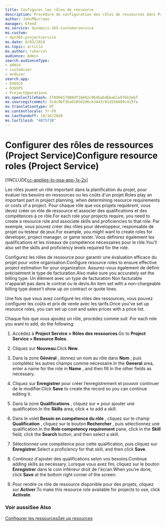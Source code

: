 ```yaml
---
title: Configurer les rôles de ressource
description: Procédure de configuration des rôles de ressources dans Project Service
author: JohnPBurrows
manager: kfend
ms.service: dynamics-365-customerservice
ms.custom:
- dyn365-projectservice
ms.date: 8/03/2018
ms.topic: article
ms.author: ruhercul
audience: Admin
search.audienceType:
- admin
- customizer
- enduser
search.app:
- D365CE
- D365PS
- ProjectOperations
ms.openlocfilehash: 5f899d17980df16602c964bab4bbab1e976b3ebf
ms.sourcegitcommit: 5c4c9bf3ba018562d6cb3443c01d550489c415fa
ms.translationtype: HT
ms.contentlocale: fr-FR
ms.lasthandoff: 10/16/2020
ms.locfileid: "4075738"
---
```

# <a name="configure-resource-roles-project-service"></a><span data-ttu-id="6153b-103">Configurer des rôles de ressources (Project Service)</span><span class="sxs-lookup"><span data-stu-id="6153b-103">Configure resource roles (Project Service)</span></span>

[!INCLUDE[cc-applies-to-psa-app-1x-2x](../includes/cc-applies-to-psa-app-1x-2x.md)]

<span data-ttu-id="6153b-104">Les rôles jouent un rôle important dans la planification du projet, pour évaluer les besoins en ressources ou les coûts d'un projet.</span><span class="sxs-lookup"><span data-stu-id="6153b-104">Roles play an important part in project planning, when determining resource requirements or costs of a project.</span></span> <span data-ttu-id="6153b-105">Pour chaque rôle que vos projets requièrent, vous devez créer un rôle de ressource et associer des qualifications et des compétences à ce rôle.</span><span class="sxs-lookup"><span data-stu-id="6153b-105">For each role your projects require, you need to create a resource role and associate skills and proficiencies to that role.</span></span> <span data-ttu-id="6153b-106">Par exemple, vous pouvez créer des rôles pour développeur, responsable de projet ou testeur de jeux.</span><span class="sxs-lookup"><span data-stu-id="6153b-106">For example, you might want to create roles for developer, project manager, or game tester.</span></span> <span data-ttu-id="6153b-107">Vous définirez également les qualifications et les niveaux de compétence nécessaires pour le rôle.</span><span class="sxs-lookup"><span data-stu-id="6153b-107">You’ll also set the skills and proficiency levels required for the role.</span></span>  
  
 <span data-ttu-id="6153b-108">Configurez les rôles de ressource pour garantir une évaluation efficace du projet pour votre organisation.</span><span class="sxs-lookup"><span data-stu-id="6153b-108">Configure resource roles to ensure effective project estimation for your organization.</span></span>  <span data-ttu-id="6153b-109">Assurez-vous également de définir précisément le type de facturation.</span><span class="sxs-lookup"><span data-stu-id="6153b-109">Also make sure you accurately set the billing type.</span></span> <span data-ttu-id="6153b-110">Un élément avec un type de facturation Non facturable n'apparaît pas dans le contrat ou le devis.</span><span class="sxs-lookup"><span data-stu-id="6153b-110">An item set with a non-chargeable billing type doesn’t show up on contract or quote lines.</span></span>  
  
 <span data-ttu-id="6153b-111">Une fois que vous avez configuré les rôles des ressources, vous pouvez configurer les coûts et prix de vente avec les tarifs.</span><span class="sxs-lookup"><span data-stu-id="6153b-111">Once you’ve set up resource roles, you can set up cost and sales prices with a price list.</span></span>  
  
 <span data-ttu-id="6153b-112">Chaque fois que vous ajoutez un rôle, procédez comme suit :</span><span class="sxs-lookup"><span data-stu-id="6153b-112">For each role you want to add, do the following:</span></span>  
  
1.  <span data-ttu-id="6153b-113">Accédez à **Project Service > Rôles des ressources**.</span><span class="sxs-lookup"><span data-stu-id="6153b-113">Go to **Project Service > Resource Roles**.</span></span>  
  
2.  <span data-ttu-id="6153b-114">Cliquez sur **Nouveau**.</span><span class="sxs-lookup"><span data-stu-id="6153b-114">Click **New**.</span></span>  
  
3.  <span data-ttu-id="6153b-115">Dans la zone **Général** , donnez un nom au rôle dans **Nom** , puis complétez les autres champs comme nécessaire.</span><span class="sxs-lookup"><span data-stu-id="6153b-115">In the **General** area, enter a name for the role in **Name** , and then fill in the other fields as necessary.</span></span>  
  
4.  <span data-ttu-id="6153b-116">Cliquez sur **Enregistrer** pour créer l’enregistrement et pouvoir continuer de le modifier.</span><span class="sxs-lookup"><span data-stu-id="6153b-116">Click **Save** to create the record so you can continue editing it.</span></span>  
  
5.  <span data-ttu-id="6153b-117">Dans la zone **Qualifications** , cliquez sur **+** pour ajouter une qualification.</span><span class="sxs-lookup"><span data-stu-id="6153b-117">In the **Skills** area, click **+** to add a skill.</span></span>  
  
6.  <span data-ttu-id="6153b-118">Dans le volet **Besoin en compétence du rôle** , cliquez sur le champ **Qualification** , cliquez sur le bouton **Rechercher** , puis sélectionnez une qualification.</span><span class="sxs-lookup"><span data-stu-id="6153b-118">In the **Role competency requirement** pane, click in the **Skill** field, click the **Search** button, and then select a skill.</span></span>  
  
7.  <span data-ttu-id="6153b-119">Sélectionnez une compétence pour cette qualification, puis cliquez sur **Enregistrer**.</span><span class="sxs-lookup"><span data-stu-id="6153b-119">Select a proficiency for that skill, and then click **Save**.</span></span>  
  
8.  <span data-ttu-id="6153b-120">Continuez d'ajouter des qualifications selon vos besoins.</span><span class="sxs-lookup"><span data-stu-id="6153b-120">Continue adding skills as necessary.</span></span> <span data-ttu-id="6153b-121">Lorsque vous avez fini, cliquez sur le bouton **Enregistrer** dans le coin inférieur droit de l'écran.</span><span class="sxs-lookup"><span data-stu-id="6153b-121">When you’re done, click **Save** at the bottom right corner of the screen.</span></span>  
  
9. <span data-ttu-id="6153b-122">Pour rendre ce rôle de ressource disponible pour des projets, cliquez sur **Activer**.</span><span class="sxs-lookup"><span data-stu-id="6153b-122">To make this resource role available for projects to use, click **Activate**.</span></span>  
  
### <a name="see-also"></a><span data-ttu-id="6153b-123">Voir aussi</span><span class="sxs-lookup"><span data-stu-id="6153b-123">See Also</span></span>  
 [<span data-ttu-id="6153b-124">Configurer les ressources</span><span class="sxs-lookup"><span data-stu-id="6153b-124">Set up resources</span></span>](../psa/set-up-resources.md)
